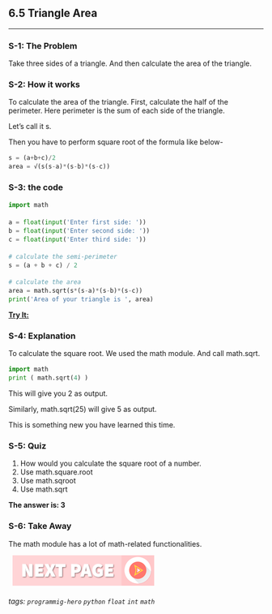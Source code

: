 ## 6.5 Triangle Area
---

### S-1: The Problem 
Take three sides of a triangle. And then calculate the area of the triangle. 

### S-2: How it works 
To calculate the area of the triangle. First, calculate the half of the perimeter. Here perimeter is the sum of each side of the triangle.

Let’s call it s. 

Then you have to perform square root of the formula like below-

```python
s = (a+b+c)/2
area = √(s(s-a)*(s-b)*(s-c))
```

### S-3: the code
```python
import math

a = float(input('Enter first side: '))
b = float(input('Enter second side: '))
c = float(input('Enter third side: '))

# calculate the semi-perimeter
s = (a + b + c) / 2

# calculate the area
area = math.sqrt(s*(s-a)*(s-b)*(s-c))
print('Area of your triangle is ', area)
```
**[Try It:](/https://play.google.com/store/apps/details?id=com.learnprogramming.codecamp)**

### S-4: Explanation
To calculate the square root. We used the math module. And call math.sqrt. 

```python
import math
print ( math.sqrt(4) )
```

This will give you 2 as output.

Similarly, math.sqrt(25) will give 5 as output.

This is something new you have learned this time. 

### S-5: Quiz

1. How would you calculate the square root of a number. 
2. Use math.square.root
3. Use math.sqroot
4. Use math.sqrt

**The answer is: 3**

### S-6: Take Away
The math module has a lot of math-related functionalities. 


&nbsp;
[![Next Page](assets/next-button.png)](..README.md)
&nbsp;

###### tags: `programmig-hero` `python` `float` `int` `math`
